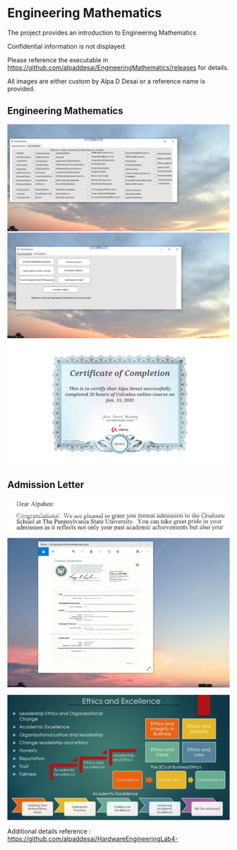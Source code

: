 # Engineering Mathematics

The project provides an introduction to Engineering Mathematics

Confidential information is not displayed.

Please reference the executable in https://github.com/alpaddesai/EngineeringMathematics/releases for details.

All images are either custom by Alpa D Desai or a reference name is provided.

## Engineering Mathematics
![image](HigherEngMath.png)
![image](AdvancedEngMath.png)
![image](Calculus.jpg)

## Admission Letter
![image](PennState.png)

![image](USCopyrightCertificate.png)

![image](Ethics.jpg)

Additional details reference : https://github.com/alpaddesai/HardwareEngineeringLab4-
